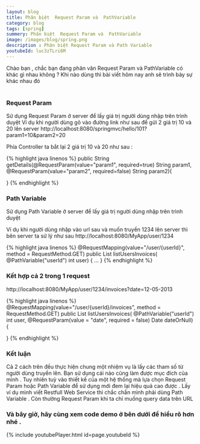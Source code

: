 ```yaml
---
layout: blog
title: Phân biệt  Request Param và  PathVariable  
category: blog
tags: [spring]
summery: Phân biệt  Request Param và  PathVariable
image: /images/blog/spring.png
description : Phân biệt Request Param và Path Variable 
youtubeId: luc3zTLri6M
---
```


Chào bạn , chắc bạn đang phân vân Request Param và PathVariable có khác gì nhau không ? Khi nào dùng thì bài viết hôm nay 
anh sẽ trình bày sự khác nhau đó 
<br><br>

### Request Param
Sử dụng Request Param ở server  để lấy giá trị người dùng nhập trên trình duyệt 
Ví dụ khi người dùng gõ vào đường link như sau để gửi 2 giá trị 10 và 20 lên server 
http://localhost:8080/springmvc/hello/101?param1=10&param2=20

Phía Controller ta bắt lại 2 giá trị 10 và 20 như sau :

{% highlight java linenos %} 
public String getDetails(@RequestParam(value="param1", required=true) String param1, @RequestParam(value="param2", required=false) String param2){
    
}
{% endhighlight %}
<br>

### Path Variable
Sử dụng Path Variable ở server  để lấy giá trị người dùng nhập trên trình duyệt 

Ví dụ khi người dùng nhập vào url sau và muốn truyền 1234 lên server thì bên server ta sử lý như sau 
http://localhost:8080/MyApp/user/1234

{% highlight java linenos %} 
@RequestMapping(value="/user/{userId}", method = RequestMethod.GET)
public List<Invoice> listUsersInvoices(
            @PathVariable("userId") int user) {
  ...
}
{% endhighlight %}
<br>

### Kết hợp cả 2 trong 1 request 
http://localhost:8080/MyApp/user/1234/invoices?date=12-05-2013

{% highlight java linenos %} 
@RequestMapping(value="/user/{userId}/invoices", method = RequestMethod.GET)
public List<Invoice> listUsersInvoices(
            @PathVariable("userId") int user,
            @RequestParam(value = "date", required = false) Date dateOrNull) {
  
}
{% endhighlight %}
<br>

### Kết luận 
Cả 2 cách trên đều thực hiện chung một nhiệm vụ là lấy các tham số từ người dùng truyền lên. Bạn sử dụng cái nào cũng làm được 
mục đích của mình . Tuy nhiên tuỳ vào thiết kế của một hệ thống mà lựa chọn Request Param hoặc  Path Variable để sử dụng mới đem lại
hiệu quả cao được . Lấy ví dụ mình viết Restfull Web Service thì chắc chắn mình phải dùng Path Variable . Còn thường Request Param khi ta chỉ muống
query data trên URL 
<br>

### Và bây giờ, hãy cùng xem code demo ở bên dưới để hiểu rõ hơn nhé .

{% include youtubePlayer.html id=page.youtubeId %}